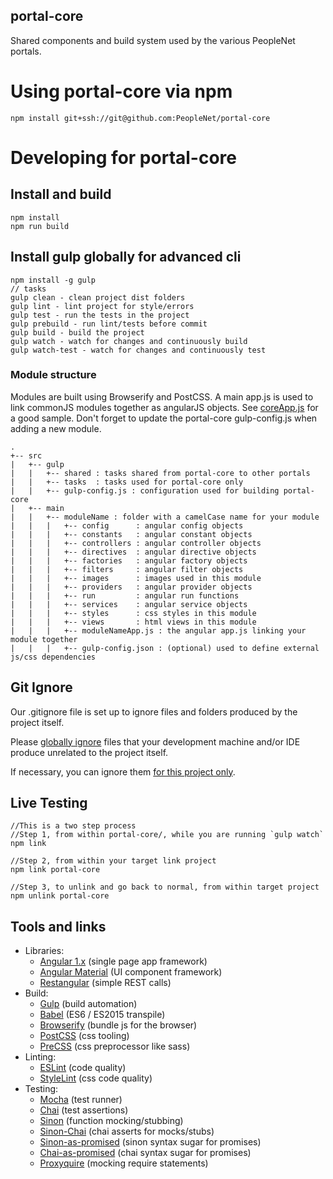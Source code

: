 portal-core
-----------
Shared components and build system used by the various PeopleNet portals.

# Using portal-core via npm

    npm install git+ssh://git@github.com:PeopleNet/portal-core

# Developing for portal-core

Install and build
--------------------
```
npm install
npm run build
```

Install gulp globally for advanced cli
------------------------------------
```
npm install -g gulp
// tasks 
gulp clean - clean project dist folders
gulp lint - lint project for style/errors
gulp test - run the tests in the project
gulp prebuild - run lint/tests before commit
gulp build - build the project
gulp watch - watch for changes and continuously build
gulp watch-test - watch for changes and continuously test
```
    
### Module structure

Modules are built using Browserify and PostCSS. A main app.js is used to link commonJS 
modules together as angularJS objects. See [coreApp.js](./blob/master/src/main/core/coreApp.js) for a good sample.
Don't forget to update the portal-core gulp-config.js when adding a new module.

```
.
+-- src
|   +-- gulp
|   |   +-- shared : tasks shared from portal-core to other portals
|   |   +-- tasks  : tasks used for portal-core only
|   |   +-- gulp-config.js : configuration used for building portal-core
|   +-- main
|   |   +-- moduleName : folder with a camelCase name for your module
|   |   |   +-- config      : angular config objects
|   |   |   +-- constants   : angular constant objects
|   |   |   +-- controllers : angular controller objects
|   |   |   +-- directives  : angular directive objects
|   |   |   +-- factories   : angular factory objects
|   |   |   +-- filters     : angular filter objects
|   |   |   +-- images      : images used in this module
|   |   |   +-- providers   : angular provider objects
|   |   |   +-- run         : angular run functions
|   |   |   +-- services    : angular service objects
|   |   |   +-- styles      : css styles in this module
|   |   |   +-- views       : html views in this module
|   |   |   +-- moduleNameApp.js : the angular app.js linking your module together
|   |   |   +-- gulp-config.json : (optional) used to define external js/css dependencies
```

Git Ignore
----------
Our .gitignore file is set up to ignore files and folders produced by the project itself.

Please [globally ignore](https://help.github.com/articles/ignoring-files/#create-a-global-gitignore) files that your development machine and/or IDE produce unrelated to the project itself.

If necessary, you can ignore them [for this project only](https://help.github.com/articles/ignoring-files/#explicit-repository-excludes).
    
Live Testing 
------------
```
//This is a two step process
//Step 1, from within portal-core/, while you are running `gulp watch`
npm link

//Step 2, from within your target link project
npm link portal-core

//Step 3, to unlink and go back to normal, from within target project
npm unlink portal-core
```

Tools and links
---------------
* Libraries:
  * [Angular 1.x](https://github.com/angular/angular.js) (single page app framework)
  * [Angular Material](https://material.angularjs.org/latest) (UI component framework)
  * [Restangular](https://github.com/mgonto/restangular) (simple REST calls)
* Build:
  * [Gulp](http://gulpjs.com) (build automation)
  * [Babel](https://babeljs.io/docs/learn-es2015/) (ES6 / ES2015 transpile)
  * [Browserify](http://browserify.org) (bundle js for the browser)
  * [PostCSS](https://github.com/postcss/postcss) (css tooling)
  * [PreCSS](https://github.com/jonathantneal/precss) (css preprocessor like sass)
* Linting:
  * [ESLint](http://eslint.org) (code quality)
  * [StyleLint](https://github.com/stylelint/stylelint) (css code quality)
* Testing:
  * [Mocha](http://mochajs.org) (test runner)
  * [Chai](http://chaijs.com) (test assertions)
  * [Sinon](http://sinonjs.org) (function mocking/stubbing)
  * [Sinon-Chai](https://github.com/domenic/sinon-chai) (chai asserts for mocks/stubs)
  * [Sinon-as-promised](https://github.com/bendrucker/sinon-as-promised) (sinon syntax sugar for promises)
  * [Chai-as-promised](http://chaijs.com/plugins/chai-as-promised) (chai syntax sugar for promises)
  * [Proxyquire](https://github.com/thlorenz/proxyquire) (mocking require statements)
